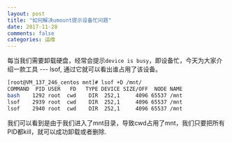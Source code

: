 ```yaml
---
layout: post
title: "如何解决umount提示设备忙问题"
date: 2017-11-28
comments: false
categories: 运维
---
```


每当我们需要卸载硬盘，经常会提示`device is busy`，即设备忙，今天为大家介绍一款工具 --- lsof, 通过它就可以看出谁占用了该设备。

```bash
[root@VM_137_246_centos mnt]# lsof +D /mnt/
COMMAND  PID USER   FD   TYPE DEVICE SIZE/OFF  NODE NAME
bash    1292 root  cwd    DIR  252,1     4096 65537 /mnt
lsof    2939 root  cwd    DIR  252,1     4096 65537 /mnt
lsof    2940 root  cwd    DIR  252,1     4096 65537 /mnt
```
我们可以看到是由于我们进入了mnt目录，导致cwd占用了mnt，我们只要把所有PID都kill，就可以成功卸载或者删除.

